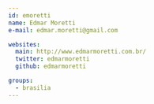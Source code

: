 ```yaml
---
id: emoretti
name: Edmar Moretti
e-mail: edmar.moretti@gmail.com

websites:
  main: http://www.edmarmoretti.com.br/
  twitter: edmarmoretti
  github: edmarmoretti

groups:
  - brasilia
---
```


